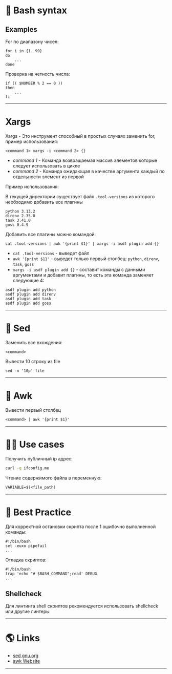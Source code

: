 # 🐚 Bash syntax

## Examples

For по диапазону чисел:

```shell title=for
for i in {1..99}
do
    ...
done
```

Проверка на четность числа:

```shell title=if
if (( $NUMBER % 2 == 0 ))
then
    ...
fi
```

---

# Xargs

Xargs - Это инструмент способный в простых случаях заменить for, пример использования:

```shell
<command 1> xargs -i <command 2> {}
```

- *command 1* - Команда возвращаемая массив элементов которые следует использовать в цикле
- *command 2* - Команда ожидающая в качестве аргумента каждый по отдельности элемент из первой

Пример использования:

В текущей директории существует файл `.tool-versions` из которого необходимо добавить все плагины

```shell title=.tool-versions
python 3.13.2
direnv 2.35.0
task 3.41.0
goss 0.4.9
```

Добавить все плагины можно командой:

```shell
cat .tool-versions | awk '{print $1}' | xargs -i asdf plugin add {}
```

- `cat .tool-versions` - выведет файл
- `awk '{print $1}'` - выведет только первый столбец: `python`, `direnv`, `task`, `goss`
- `xargs -i asdf plugin add {}` - составит команды с данными аргументами и добавит плагины, то есть эта команда заменяет следующие 4:

```shell
asdf plugin add python
asdf plugin add direnv
asdf plugin add task
asdf plugin add goss
```

---

# 📄 Sed

Заменить все вхождения:

```shell
<command>
```

Вывести 10 строку из file

```shell
sed -n '10p' file
```

---

# 📄 Awk

Вывести первый столбец

```shell
<command> | awk '{print $1}'
```

---

# 🤹‍♀️ Use cases

Получить публичный ip адрес:

```bash
curl -q ifconfig.me
```

Чтение содержимого файла в переменную:

```shell
VARIABLE=$(<file_path)
```

---

# 🥇 Best Practice

Для корректной остановки скрипта после 1 ошибочно выполненной команды:

```shell
#!/bin/bash
set -euxo pipefail
...
```

Отладка скриптов:

```shell
#!/bin/bash
trap 'echo "# $BASH_COMMAND";read' DEBUG
...
```

## Shellcheck

Для линтинга shell скриптов рекомендуется использовать shellcheck или другие линтеры

---

# 🌎 Links

- [sed gnu.org](https://www.gnu.org/software/sed/manual/sed.html)
- [awk Website](http://www.awklang.org)

---
